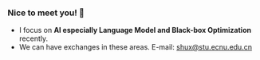 ### Nice to meet you! 👋

- I focus on **AI especially Language Model and Black-box Optimization** recently.  
- We can have exchanges in these areas.  E-mail: [shux@stu.ecnu.edu.cn](mailto:shux@stu.ecnu.edu.cn)

<!-- - Here are my [homepage](https://hsiang-1.github.io/) and [notes](https://hsiang-1.github.io/AnsatzNotes/) .-->














<!--
**Hsiang-1/Hsiang-1** is a ✨ _special_ ✨ repository because its `README.md` (this file) appears on your GitHub profile.

Here are some ideas to get you started:

- 🔭 I’m currently working on ...
- 🌱 I’m currently learning ...
- 👯 I’m looking to collaborate on ...
- 🤔 I’m looking for help with ...
- 💬 Ask me about ...
- 📫 How to reach me: ...
- 😄 Pronouns: ...
- ⚡ Fun fact: ...

<img align="right" src="https://github-readme-stats.vercel.app/api/top-langs/?username=Hsiang-1">
<img align="left" src="https://github-readme-stats.vercel.app/api?username=Hsiang-1&show_icons=true">

-->

